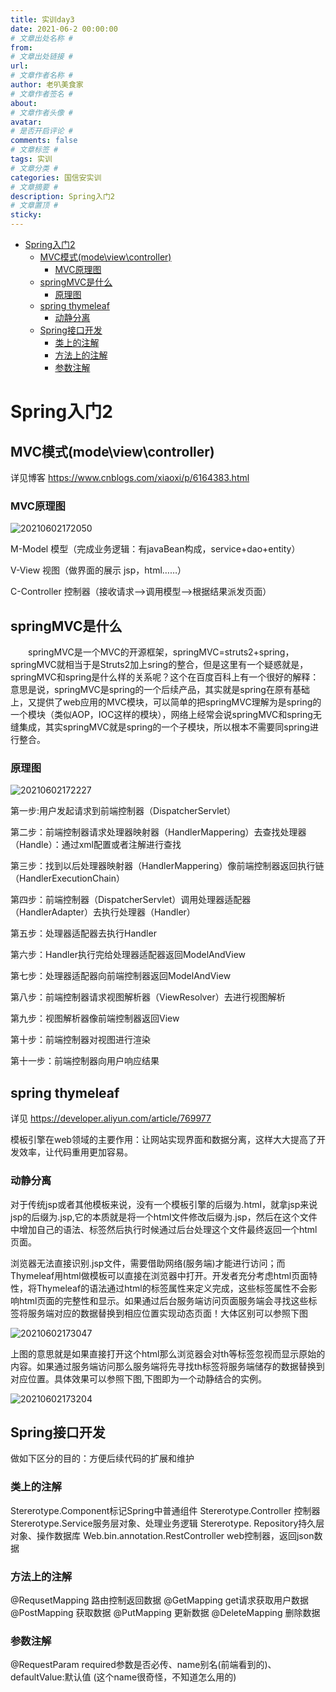 ```yaml
---
title: 实训day3
date: 2021-06-2 00:00:00
# 文章出处名称 #
from: 
# 文章出处链接 #
url: 
# 文章作者名称 #
author: 老叭美食家
# 文章作者签名 #
about: 
# 文章作者头像 #
avatar: 
# 是否开启评论 #
comments: false
# 文章标签 #
tags: 实训
# 文章分类 #
categories: 国信安实训
# 文章摘要 #
description: Spring入门2
# 文章置顶 #
sticky: 
---
```


- [Spring入门2](#spring入门2)
  - [MVC模式(mode\view\controller)](#mvc模式modeviewcontroller)
    - [MVC原理图](#mvc原理图)
  - [springMVC是什么](#springmvc是什么)
    - [原理图](#原理图)
  - [spring thymeleaf](#spring-thymeleaf)
    - [动静分离](#动静分离)
  - [Spring接口开发](#spring接口开发)
    - [类上的注解](#类上的注解)
    - [方法上的注解](#方法上的注解)
    - [参数注解](#参数注解)

# Spring入门2

## MVC模式(mode\view\controller)

详见博客 https://www.cnblogs.com/xiaoxi/p/6164383.html

### MVC原理图

![20210602172050](https://laoba-1304292449.cos.ap-chengdu.myqcloud.com/img/20210602172050.png)

M-Model 模型（完成业务逻辑：有javaBean构成，service+dao+entity）

V-View 视图（做界面的展示  jsp，html……）

C-Controller 控制器（接收请求—>调用模型—>根据结果派发页面）

## springMVC是什么

　　springMVC是一个MVC的开源框架，springMVC=struts2+spring，springMVC就相当于是Struts2加上sring的整合，但是这里有一个疑惑就是，springMVC和spring是什么样的关系呢？这个在百度百科上有一个很好的解释：意思是说，springMVC是spring的一个后续产品，其实就是spring在原有基础上，又提供了web应用的MVC模块，可以简单的把springMVC理解为是spring的一个模块（类似AOP，IOC这样的模块），网络上经常会说springMVC和spring无缝集成，其实springMVC就是spring的一个子模块，所以根本不需要同spring进行整合。

### 原理图

![20210602172227](https://laoba-1304292449.cos.ap-chengdu.myqcloud.com/img/20210602172227.png)

第一步:用户发起请求到前端控制器（DispatcherServlet）

第二步：前端控制器请求处理器映射器（HandlerMappering）去查找处理器（Handle）：通过xml配置或者注解进行查找

第三步：找到以后处理器映射器（HandlerMappering）像前端控制器返回执行链（HandlerExecutionChain）

第四步：前端控制器（DispatcherServlet）调用处理器适配器（HandlerAdapter）去执行处理器（Handler）

第五步：处理器适配器去执行Handler

第六步：Handler执行完给处理器适配器返回ModelAndView

第七步：处理器适配器向前端控制器返回ModelAndView

第八步：前端控制器请求视图解析器（ViewResolver）去进行视图解析

第九步：视图解析器像前端控制器返回View

第十步：前端控制器对视图进行渲染

第十一步：前端控制器向用户响应结果

## spring thymeleaf

详见 https://developer.aliyun.com/article/769977

模板引擎在web领域的主要作用：让网站实现界面和数据分离，这样大大提高了开发效率，让代码重用更加容易。

### 动静分离

对于传统jsp或者其他模板来说，没有一个模板引擎的后缀为.html，就拿jsp来说jsp的后缀为.jsp,它的本质就是将一个html文件修改后缀为.jsp，然后在这个文件中增加自己的语法、标签然后执行时候通过后台处理这个文件最终返回一个html页面。

浏览器无法直接识别.jsp文件，需要借助网络(服务端)才能进行访问；而Thymeleaf用html做模板可以直接在浏览器中打开。开发者充分考虑html页面特性，将Thymeleaf的语法通过html的标签属性来定义完成，这些标签属性不会影响html页面的完整性和显示。如果通过后台服务端访问页面服务端会寻找这些标签将服务端对应的数据替换到相应位置实现动态页面！大体区别可以参照下图

![20210602173047](https://laoba-1304292449.cos.ap-chengdu.myqcloud.com/img/20210602173047.png)

上图的意思就是如果直接打开这个html那么浏览器会对th等标签忽视而显示原始的内容。如果通过服务端访问那么服务端将先寻找th标签将服务端储存的数据替换到对应位置。具体效果可以参照下图,下图即为一个动静结合的实例。

![20210602173204](https://laoba-1304292449.cos.ap-chengdu.myqcloud.com/img/20210602173204.png)

## Spring接口开发

做如下区分的目的：方便后续代码的扩展和维护

### 类上的注解

Stererotype.Component标记Spring中普通组件
Stererotype.Controller 控制器
Stererotype.Service服务层对象、处理业务逻辑
Stererotype. Repository持久层对象、操作数据库
Web.bin.annotation.RestController web控制器，返回json数据

### 方法上的注解

@RequsetMapping 路由控制返回数据
@GetMapping get请求获取用户数据
@PostMapping 获取数据
@PutMapping 更新数据
@DeleteMapping 删除数据

### 参数注解

@RequestParam required参数是否必传、name别名(前端看到的)、defaultValue:默认值 (这个name很奇怪，不知道怎么用的)
